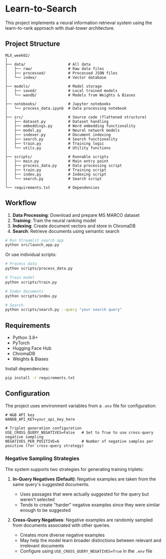 # Learn-to-Search

This project implements a neural information retrieval system using the learn-to-rank approach with dual-tower architecture.

## Project Structure

```
MLX_week02/
│
├── data/                   # All data
│   ├── raw/                # Raw data files
│   ├── processed/          # Processed JSON files
│   └── index/              # Vector database
│
├── models/                 # Model storage 
│   ├── saved/              # Local trained models
│   └── wandb/              # Models from Weights & Biases
│
├── notebooks/              # Jupyter notebooks
│   └── process_data.ipynb  # Data processing notebook
│
├── src/                    # Source code (flattened structure)
│   ├── dataset.py          # Dataset handling
│   ├── embeddings.py       # Word embedding functionality
│   ├── model.py            # Neural network models
│   ├── indexer.py          # Document indexing
│   ├── search.py           # Search functionality
│   ├── train.py            # Training logic
│   └── utils.py            # Utility functions
│
├── scripts/                # Runnable scripts
│   ├── main.py             # Main entry point
│   ├── process_data.py     # Data processing script
│   ├── train.py            # Training script
│   ├── index.py            # Indexing script
│   └── search.py           # Search script
│
└── requirements.txt        # Dependencies
```

## Workflow

1. **Data Processing**: Download and prepare MS MARCO dataset
2. **Training**: Train the neural ranking model
3. **Indexing**: Create document vectors and store in ChromaDB
4. **Search**: Retrieve documents using semantic search


```bash
# Run Streamlit search app
python src/launch_app.py
```

Or use individual scripts:

```bash
# Process data
python scripts/process_data.py

# Train model
python scripts/train.py

# Index documents
python scripts/index.py

# Search
python scripts/search.py --query "your search query"
```

## Requirements

- Python 3.8+
- PyTorch
- Hugging Face Hub
- ChromaDB
- Weights & Biases

Install dependencies:

```bash
pip install -r requirements.txt
```

## Configuration

The project uses environment variables from a `.env` file for configuration:

```
# W&B API key
WANDB_API_KEY=your_api_key_here

# Triplet generation configuration
USE_CROSS_QUERY_NEGATIVES=False   # Set to True to use cross-query negative sampling
NEGATIVES_PER_POSITIVE=6          # Number of negative samples per positive (for cross-query strategy)
```

### Negative Sampling Strategies

The system supports two strategies for generating training triplets:

1. **In-Query Negatives (Default)**: Negative examples are taken from the same query's suggested documents.
   - Uses passages that were actually suggested for the query but weren't selected
   - Tends to create "harder" negative examples since they were similar enough to be suggested

2. **Cross-Query Negatives**: Negative examples are randomly sampled from documents associated with other queries.
   - Creates more diverse negative examples
   - May help the model learn broader distinctions between relevant and irrelevant documents
   - Configure using `USE_CROSS_QUERY_NEGATIVES=True` in the `.env` file